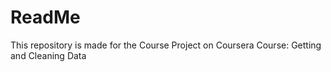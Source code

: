 # ReadMe

This repository is made for the Course Project on Coursera Course: Getting and Cleaning Data




